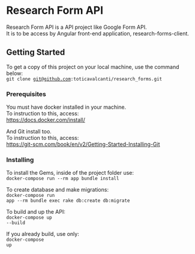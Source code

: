 # Research Form API

Research Form API is a API project like Google Form API.<br>
It is to be access by Angular front-end application, research-forms-client.

## Getting Started

To get a copy of this project on your local machine, use the command below:<br>
<code>git clone git@github.com:toticavalcanti/research_forms.git</code>

### Prerequisites

You must have docker installed in your machine. <br>
To instruction to this, access:<br>
	https://docs.docker.com/install/

And Git install too.<br>
To instruction to this, access:<br>
https://git-scm.com/book/en/v2/Getting-Started-Installing-Git

### Installing
To install the Gems, inside of the project folder use:<br>
	<code>docker-compose run --rm app bundle install</code>

To create database and make migrations:<br>
	<code>docker-compose run app --rm bundle exec rake db:create db:migrate</code>

To build and up the API:<br>
	<code>docker-compose up --build</code>

If you already build, use only:<br>
	<code>docker-compose up</code>


